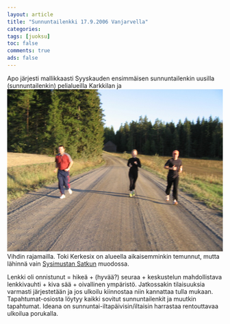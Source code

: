 ```yaml
---
layout: article 
title: "Sunnuntailenkki 17.9.2006 Vanjarvella" 
categories: 
tags: [juoksu]
toc: false 
comments: true 
ads: false 
---
```


Apo järjesti mallikkaasti Syyskauden ensimmäisen sunnuntailenkin uusilla
(sunnuntailenkin) pelialueilla Karkkilan ja
![](/images/sunnuntailenkki-17.9.2006-vanjarvella/peruskuntosl20060917_01b.jpg)Vihdin
rajamailla. Toki Kerkesix on alueella aikaisemminkin temunnut, mutta
lähinnä vain [Sysimustan Satkun](sysimusta-satku) muodossa.

Lenkki oli onnistunut = hikeä + (hyvää?) seuraa + keskustelun
mahdollistava lenkkivauhti + kiva sää + oivallinen ympäristö.
Jatkossakin tilaisuuksia varmasti järjestetään ja jos ulkoilu kiinnostaa
niin kannattaa tulla mukaan. Tapahtumat-osiosta löytyy kaikki sovitut
sunnuntailenkit ja muutkin tapahtumat. Ideana on
sunnuntai-iltapäivisin/iltaisin harrastaa rentouttavaa ulkoilua
porukalla.


